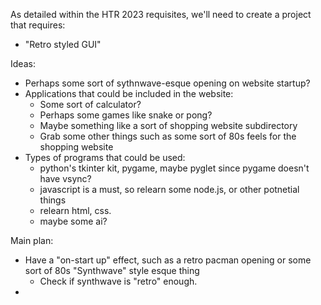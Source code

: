 As detailed within the HTR 2023 requisites, we'll need to create a project that requires:
- "Retro styled GUI"

Ideas:
- Perhaps some sort of sythnwave-esque opening on website startup?
- Applications that could be included in the website:
    - Some sort of calculator?
    - Perhaps some games like snake or pong?
    - Maybe something like a sort of shopping website subdirectory
    - Grab some other things such as some sort of 80s feels for the shopping website
- Types of programs that could be used:
    - python's tkinter kit, pygame, maybe pyglet since pygame doesn't have vsync?
    - javascript is a must, so relearn some node.js, or other potnetial things
    - relearn html, css.
    - maybe some ai?

Main plan:
- Have a "on-start up" effect, such as a retro pacman opening or some sort of 80s "Synthwave" style esque thing
    - Check if synthwave is "retro" enough.
- 
